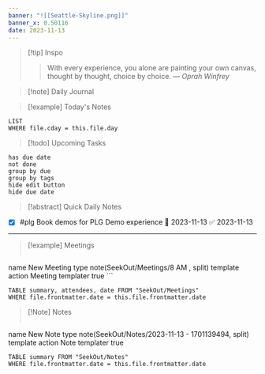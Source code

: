 ```yaml
---
banner: "![[Seattle-Skyline.png]]"
banner_x: 0.50116
date: 2023-11-13
---
```


> [!tip] Inspo
>> With every experience, you alone are painting your own canvas, thought by thought, choice by choice.
> — <cite>Oprah Winfrey</cite>

>[!note] Daily Journal



> [!example] Today's Notes
```dataview
LIST
WHERE file.cday = this.file.day
```

> [!todo] Upcoming Tasks

```tasks
has due date
not done
group by due
group by tags
hide edit button
hide due date
```

> [!abstract] Quick Daily Notes

- [x] #plg Book demos for PLG Demo experience 📅 2023-11-13 ✅ 2023-11-13


---

> [!example] Meetings
>  ```button
name New Meeting
type note(SeekOut/Meetings/8  AM , split) template
action Meeting
templater true ```

```dataview  
TABLE summary, attendees, date FROM "SeekOut/Meetings"  
WHERE file.frontmatter.date = this.file.frontmatter.date  
```

> [!Note]  Notes
> ```button
name New Note
type note(SeekOut/Notes/2023-11-13 - 1701139494, split) template
action Note
templater true
```dataview
TABLE summary FROM "SeekOut/Notes"  
WHERE file.frontmatter.date = this.file.frontmatter.date  
```

​
